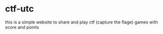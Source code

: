# ctf-utc

this is a simple website to share and play ctf (capture the flage) games with score and points
